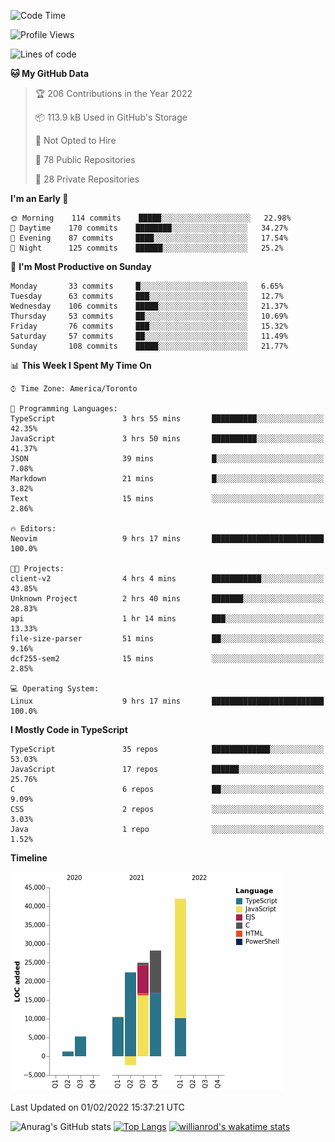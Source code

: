 <!--START_SECTION:waka-->
![Code Time](http://img.shields.io/badge/Code%20Time-133%20hrs%2037%20mins-blue)

![Profile Views](http://img.shields.io/badge/Profile%20Views-19-blue)

![Lines of code](https://img.shields.io/badge/From%20Hello%20World%20I%27ve%20Written-132%20Thousand%20lines%20of%20code-blue)

**🐱 My GitHub Data** 

> 🏆 206 Contributions in the Year 2022
 > 
> 📦 113.9 kB Used in GitHub's Storage 
 > 
> 🚫 Not Opted to Hire
 > 
> 📜 78 Public Repositories 
 > 
> 🔑 28 Private Repositories  
 > 
**I'm an Early 🐤** 

```text
🌞 Morning    114 commits    █████░░░░░░░░░░░░░░░░░░░░   22.98% 
🌆 Daytime    170 commits    ████████░░░░░░░░░░░░░░░░░   34.27% 
🌃 Evening    87 commits     ████░░░░░░░░░░░░░░░░░░░░░   17.54% 
🌙 Night      125 commits    ██████░░░░░░░░░░░░░░░░░░░   25.2%

```
📅 **I'm Most Productive on Sunday** 

```text
Monday       33 commits     █░░░░░░░░░░░░░░░░░░░░░░░░   6.65% 
Tuesday      63 commits     ███░░░░░░░░░░░░░░░░░░░░░░   12.7% 
Wednesday    106 commits    █████░░░░░░░░░░░░░░░░░░░░   21.37% 
Thursday     53 commits     ██░░░░░░░░░░░░░░░░░░░░░░░   10.69% 
Friday       76 commits     ███░░░░░░░░░░░░░░░░░░░░░░   15.32% 
Saturday     57 commits     ██░░░░░░░░░░░░░░░░░░░░░░░   11.49% 
Sunday       108 commits    █████░░░░░░░░░░░░░░░░░░░░   21.77%

```


📊 **This Week I Spent My Time On** 

```text
⌚︎ Time Zone: America/Toronto

💬 Programming Languages: 
TypeScript               3 hrs 55 mins       ██████████░░░░░░░░░░░░░░░   42.35% 
JavaScript               3 hrs 50 mins       ██████████░░░░░░░░░░░░░░░   41.37% 
JSON                     39 mins             █░░░░░░░░░░░░░░░░░░░░░░░░   7.08% 
Markdown                 21 mins             █░░░░░░░░░░░░░░░░░░░░░░░░   3.82% 
Text                     15 mins             ░░░░░░░░░░░░░░░░░░░░░░░░░   2.86%

🔥 Editors: 
Neovim                   9 hrs 17 mins       █████████████████████████   100.0%

🐱‍💻 Projects: 
client-v2                4 hrs 4 mins        ███████████░░░░░░░░░░░░░░   43.85% 
Unknown Project          2 hrs 40 mins       ███████░░░░░░░░░░░░░░░░░░   28.83% 
api                      1 hr 14 mins        ███░░░░░░░░░░░░░░░░░░░░░░   13.33% 
file-size-parser         51 mins             ██░░░░░░░░░░░░░░░░░░░░░░░   9.16% 
dcf255-sem2              15 mins             ░░░░░░░░░░░░░░░░░░░░░░░░░   2.85%

💻 Operating System: 
Linux                    9 hrs 17 mins       █████████████████████████   100.0%

```

**I Mostly Code in TypeScript** 

```text
TypeScript               35 repos            █████████████░░░░░░░░░░░░   53.03% 
JavaScript               17 repos            ██████░░░░░░░░░░░░░░░░░░░   25.76% 
C                        6 repos             ██░░░░░░░░░░░░░░░░░░░░░░░   9.09% 
CSS                      2 repos             ░░░░░░░░░░░░░░░░░░░░░░░░░   3.03% 
Java                     1 repo              ░░░░░░░░░░░░░░░░░░░░░░░░░   1.52%

```


**Timeline**

![Chart not found](https://raw.githubusercontent.com/wise-introvert/wise-introvert/master/charts/bar_graph.png) 


 Last Updated on 01/02/2022 15:37:21 UTC
<!--END_SECTION:waka-->

![Anurag's GitHub stats](https://github-readme-stats.vercel.app/api?username=wise-introvert&count_private=true&show_icons=true)
[![Top Langs](https://github-readme-stats.vercel.app/api/top-langs/?username=wise-introvert&langs_count=10)](https://github.com/anuraghazra/github-readme-stats)
[![willianrod's wakatime stats](https://github-readme-stats.vercel.app/api/wakatime?username=wiseintrovert)](https://github.com/anuraghazra/github-readme-stats)
